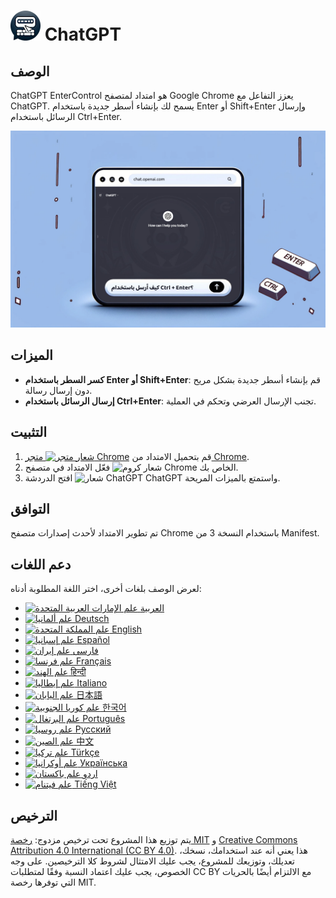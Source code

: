 # ![ChatGPT EnterControl Icon](../../icons/icon48.png) ChatGPT 

## الوصف

ChatGPT EnterControl هو امتداد لمتصفح Google Chrome يعزز التفاعل مع ChatGPT. يسمح لك بإنشاء أسطر جديدة باستخدام Enter أو Shift+Enter وإرسال الرسائل باستخدام Ctrl+Enter.

![ChatGPT EnterControl Promo Image](../promo-images/promo-image_AR.jpg)

## الميزات

- **كسر السطر باستخدام Enter أو Shift+Enter**: قم بإنشاء أسطر جديدة بشكل مريح دون إرسال رسالة.
- **إرسال الرسائل باستخدام Ctrl+Enter**: تجنب الإرسال العرضي وتحكم في العملية.

## التثبيت
1. قم بتحميل الامتداد من [<img src="https://fonts.gstatic.com/s/i/productlogos/chrome_store/v7/192px.svg" width="12" alt="شعار متجر Chrome"> متجر Chrome](https://chromewebstore.google.com/detail/chatgpt-entercontrol/llifnfdbmdcpjfnlhpombbadbhfghdao).
2. فعّل الامتداد في متصفح <img src="https://fonts.gstatic.com/s/i/productlogos/chrome/v7/192px.svg" width="12" alt="شعار كروم"> Chrome الخاص بك.
3. افتح الدردشة <img src="https://upload.wikimedia.org/wikipedia/commons/0/04/ChatGPT_logo.svg" width="12" alt="شعار ChatGPT"> ChatGPT واستمتع بالميزات المريحة.

## التوافق

تم تطوير الامتداد لأحدث إصدارات متصفح Chrome باستخدام النسخة 3 من Manifest.

## دعم اللغات

لعرض الوصف بلغات أخرى، اختر اللغة المطلوبة أدناه:

- [<img src="https://flagcdn.com/ae.svg" width="18" alt="علم الإمارات العربية المتحدة"> العربية](./README_AR.md)
- [<img src="https://flagcdn.com/de.svg" width="18" alt="علم ألمانيا"> Deutsch](./README_DE.md)
- [<img src="https://flagcdn.com/gb.svg" width="18" alt="علم المملكة المتحدة"> English](../../README.md)
- [<img src="https://flagcdn.com/es.svg" width="18" alt="علم إسبانيا"> Español](./README_ES.md)
- [<img src="https://flagcdn.com/ir.svg" width="18" alt="علم إيران"> فارسی](./README_FA.md)
- [<img src="https://flagcdn.com/fr.svg" width="18" alt="علم فرنسا"> Français](./README_FR.md)
- [<img src="https://flagcdn.com/in.svg" width="18" alt="علم الهند"> हिन्दी](./README_HI.md)
- [<img src="https://flagcdn.com/it.svg" width="18" alt="علم إيطاليا"> Italiano](./README_IT.md)
- [<img src="https://flagcdn.com/jp.svg" width="18" alt="علم اليابان"> 日本語](./README_JA.md)
- [<img src="https://flagcdn.com/kr.svg" width="18" alt="علم كوريا الجنوبية"> 한국어](./README_KO.md)
- [<img src="https://flagcdn.com/pt.svg" width="18" alt="علم البرتغال"> Português](./README_PT.md)
- [<img src="https://flagcdn.com/ru.svg" width="18" alt="علم روسيا"> Русский](./README_RU.md)
- [<img src="https://flagcdn.com/cn.svg" width="18" alt="علم الصين"> 中文](./README_ZH.md)
- [<img src="https://flagcdn.com/tr.svg" width="18" alt="علم تركيا"> Türkçe](./README_TR.md)
- [<img src="https://flagcdn.com/ua.svg" width="18" alt="علم أوكرانيا"> Українська](./README_UK.md)
- [<img src="https://flagcdn.com/pk.svg" width="18" alt="علم باكستان"> اردو](./README_UR.md)
- [<img src="https://flagcdn.com/vi.svg" width="18" alt="علم فيتنام"> Tiếng Việt](./README_VI.md)

## الترخيص

يتم توزيع هذا المشروع تحت ترخيص مزدوج: [رخصة MIT](../../LICENSE_MIT) و [Creative Commons Attribution 4.0 International (CC BY 4.0)](../../LICENSE_CC_BY_4.0). هذا يعني أنه عند استخدامك، نسخك، تعديلك، وتوزيعك للمشروع، يجب عليك الامتثال لشروط كلا الترخيصين. على وجه الخصوص، يجب عليك اعتماد النسبة وفقًا لمتطلبات CC BY مع الالتزام أيضًا بالحريات التي توفرها رخصة MIT.
